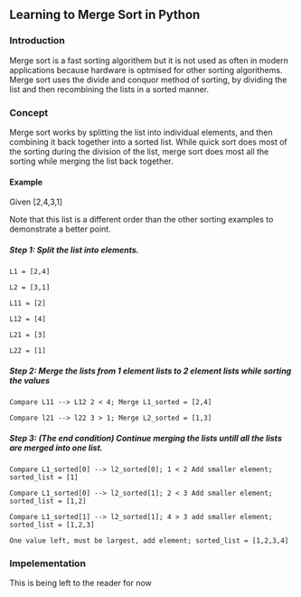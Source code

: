 ## Learning to Merge Sort in Python

### Introduction
  Merge sort is a fast sorting algorithem but it is not used as often in modern applications because hardware is optmised for other sorting algorithems.  Merge sort uses the divide and conquor method of sorting, by dividing the list and then recombining the lists in a sorted manner.

### Concept
  Merge sort works by splitting the list into individual elements, and then combining it back together into a sorted list.  While quick sort does most of the sorting during the division of the list, merge sort does most all the sorting while merging the list back together.
  
#### Example
Given [2,4,3,1]

Note that this list is a different order than the other sorting examples to demonstrate a better point.

##### Step 1: Split the list into elements.

  `L1 = [2,4]`
  
  `L2 = [3,1]`
  
  `L11 = [2]`
  
  `L12 = [4]`
  
  `L21 = [3]`
  
  `L22 = [1]`
  
##### Step 2: Merge the lists from 1 element lists to 2 element lists while sorting the values

  `Compare L11 --> L12 2 < 4; Merge L1_sorted = [2,4]`
  
  `Compare l21 --> l22 3 > 1; Merge L2_sorted = [1,3]`
  
##### Step 3: (The end condition) Continue merging the lists untill all the lists are merged into one list.

  `Compare L1_sorted[0] --> l2_sorted[0]; 1 < 2 Add smaller element; sorted_list = [1]`
  
  `Compare L1_sorted[0] --> l2_sorted[1]; 2 < 3 Add smaller element; sorted_list = [1,2]`
  
  `Compare L1_sorted[1] --> l2_sorted[1]; 4 > 3 add smaller element; sorted_list = [1,2,3]`
  
  `One value left, must be largest, add element; sorted_list = [1,2,3,4]`
  

### Impelementation

  This is being left to the reader for now
  
    

